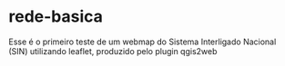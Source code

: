 # rede-basica
Esse é o primeiro teste de um webmap do Sistema Interligado Nacional (SIN) utilizando leaflet, produzido pelo plugin qgis2web
